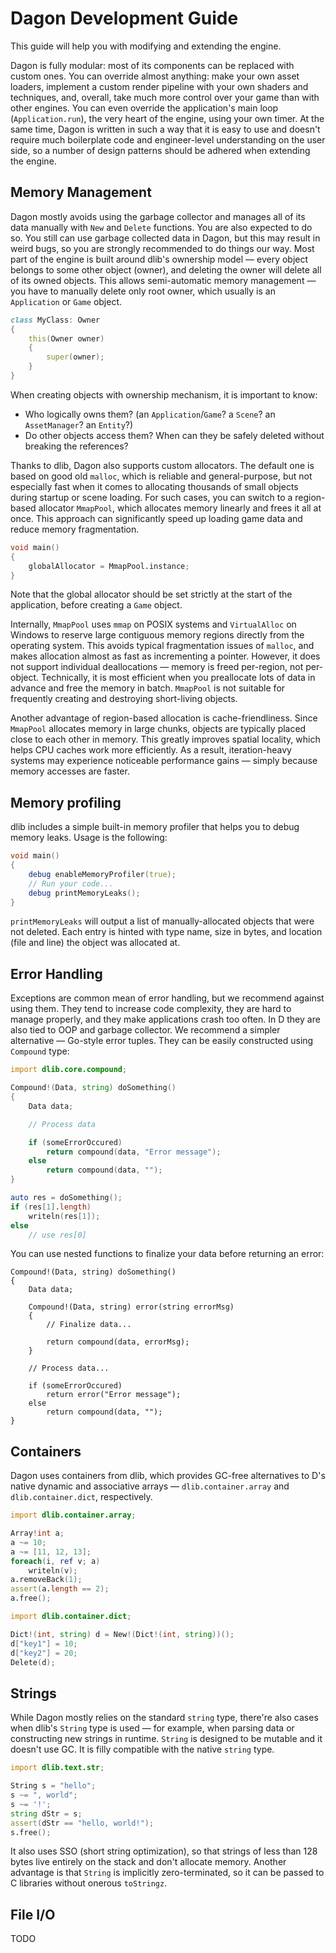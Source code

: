 # Dagon Development Guide

This guide will help you with modifying and extending the engine.

Dagon is fully modular: most of its components can be replaced with custom ones. You can override almost anything: make your own asset loaders, implement a custom render pipeline with your own shaders and techniques, and, overall, take much more control over your game than with other engines. You can even override the application's main loop (`Application.run`), the very heart of the engine, using your own timer. At the same time, Dagon is written in such a way that it is easy to use and doesn't require much boilerplate code and engineer-level understanding on the user side, so a number of design patterns should be adhered when extending the engine.

## Memory Management

Dagon mostly avoids using the garbage collector and manages all of its data manually with `New` and `Delete` functions. You are also expected to do so. You still can use garbage collected data in Dagon, but this may result in weird bugs, so you are strongly recommended to do things our way. Most part of the engine is built around dlib's ownership model — every object belongs to some other object (owner), and deleting the owner will delete all of its owned objects. This allows semi-automatic memory management — you have to manually delete only root owner, which usually is an `Application` or `Game` object.

```d
class MyClass: Owner
{
    this(Owner owner)
    {
        super(owner);
    }
}
```

When creating objects with ownership mechanism, it is important to know:
- Who logically owns them? (an `Application`/`Game`? a `Scene`? an `AssetManager`? an `Entity`?)
- Do other objects access them? When can they be safely deleted without breaking the references?

Thanks to dlib, Dagon also supports custom allocators. The default one is based on good old `malloc`, which is reliable and general-purpose, but not especially fast when it comes to allocating thousands of small objects during startup or scene loading. For such cases, you can switch to a region-based allocator `MmapPool`, which allocates memory linearly and frees it all at once. This approach can significantly speed up loading game data and reduce memory fragmentation.

```d
void main()
{
    globalAllocator = MmapPool.instance;
}
```

Note that the global allocator should be set strictly at the start of the application, before creating a `Game` object.

Internally, `MmapPool` uses `mmap` on POSIX systems and `VirtualAlloc` on Windows to reserve large contiguous memory regions directly from the operating system. This avoids typical fragmentation issues of `malloc`, and makes allocation almost as fast as incrementing a pointer. However, it does not support individual deallocations — memory is freed per-region, not per-object. Technically, it is most efficient when you preallocate lots of data in advance and free the memory in batch. `MmapPool` is not suitable for frequently creating and destroying short-living objects.

Another advantage of region-based allocation is cache-friendliness. Since `MmapPool` allocates memory in large chunks, objects are typically placed close to each other in memory. This greatly improves spatial locality, which helps CPU caches work more efficiently. As a result, iteration-heavy systems may experience noticeable performance gains — simply because memory accesses are faster.

## Memory profiling

dlib includes a simple built-in memory profiler that helps you to debug memory leaks. Usage is the following:

```d
void main()
{
    debug enableMemoryProfiler(true);
    // Run your code...
    debug printMemoryLeaks();
}
```

`printMemoryLeaks` will output a list of manually-allocated objects that were not deleted. Each entry is hinted with type name, size in bytes, and location (file and line) the object was allocated at.

## Error Handling

Exceptions are common mean of error handling, but we recommend against using them. They tend to increase code complexity, they are hard to manage properly, and they make applications crash too often. In D they are also tied to OOP and garbage collector. We recommend a simpler alternative — Go-style error tuples. They can be easily constructed using `Compound` type:

```d
import dlib.core.compound;

Compound!(Data, string) doSomething()
{
    Data data;

    // Process data

    if (someErrorOccured)
        return compound(data, "Error message");
    else
        return compound(data, "");
}

auto res = doSomething();
if (res[1].length)
    writeln(res[1]);
else
    // use res[0]
```

You can use nested functions to finalize your data before returning an error:

```
Compound!(Data, string) doSomething()
{
    Data data;

    Compound!(Data, string) error(string errorMsg)
    {
        // Finalize data...

        return compound(data, errorMsg);
    }

    // Process data...

    if (someErrorOccured)
        return error("Error message");
    else
        return compound(data, "");
}
```

## Containers

Dagon uses containers from dlib, which provides GC-free alternatives to D's native dynamic and associative arrays — `dlib.container.array` and `dlib.container.dict`, respectively.

```d
import dlib.container.array;

Array!int a;
a ~= 10;
a ~= [11, 12, 13];
foreach(i, ref v; a)
    writeln(v);
a.removeBack(1);
assert(a.length == 2);
a.free();
```

```d
import dlib.container.dict;

Dict!(int, string) d = New!(Dict!(int, string))();
d["key1"] = 10;
d["key2"] = 20;
Delete(d);
```

## Strings

While Dagon mostly relies on the standard `string` type, there're also cases when dlib's `String` type is used — for example, when parsing data or constructing new strings in runtime. `String` is designed to be mutable and it doesn't use GC. It is filly compatible with the native `string` type.

```d
import dlib.text.str;

String s = "hello";
s ~= ", world";
s ~= '!';
string dStr = s;
assert(dStr == "hello, world!");
s.free();
```

It also uses SSO (short string optimization), so that strings of less than 128 bytes live entirely on the stack and don't allocate memory. Another advantage is that `String` is implicitly zero-terminated, so it can be passed to C libraries without onerous `toStringz`.

## File I/O

TODO
